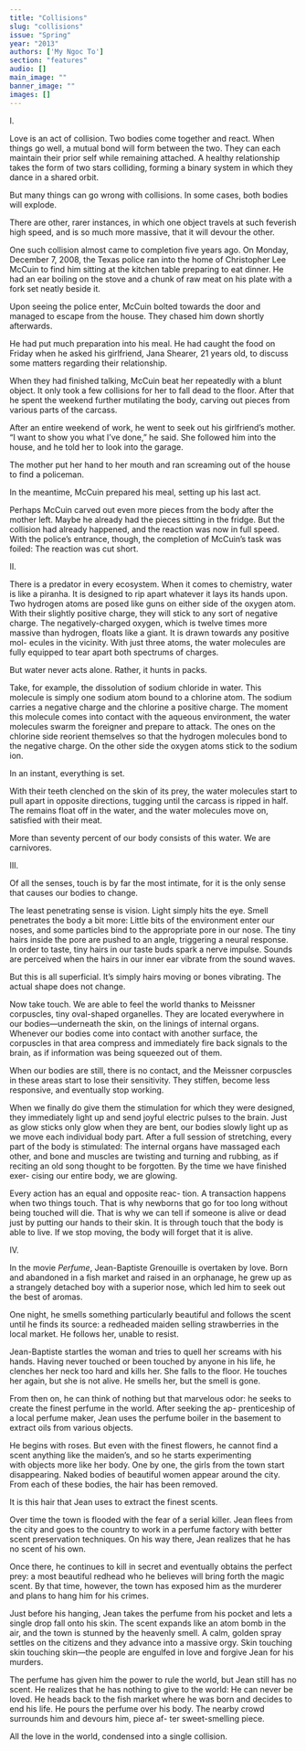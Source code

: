 ```yaml
---
title: "Collisions"
slug: "collisions"
issue: "Spring"
year: "2013"
authors: ['My Ngoc To']
section: "features"
audio: []
main_image: ""
banner_image: ""
images: []
---
```

I.

Love is an act of collision. Two bodies come together and react. When things go well, a mutual bond will form between the two. They can each maintain their prior self while remaining attached. A healthy relationship takes the form of two stars colliding, forming a binary system in which they dance in a shared orbit.

But many things can go wrong with collisions. In some cases, both bodies will explode.

There are other, rarer instances, in which one object travels at such feverish high speed, and is so much more massive, that it will devour the other.

One such collision almost came to completion five years ago. On Monday, December 7, 2008, the Texas police ran into the home of Christopher Lee McCuin to find him sitting at the kitchen table preparing to eat dinner. He had an ear boiling on the stove and a chunk of raw meat on his plate with a fork set neatly beside it.

Upon seeing the police enter, McCuin bolted towards the door and managed to escape from the house. They chased him down shortly afterwards.

He had put much preparation into his meal. He had caught the food on Friday when he asked his girlfriend, Jana Shearer, 21 years old, to discuss some matters regarding their relationship.

When they had finished talking, McCuin beat her repeatedly with a blunt object. It only took a few collisions for her to fall dead to the floor. After that he spent the weekend further mutilating the body, carving out pieces from various parts of the carcass.

After an entire weekend of work, he went to seek out his girlfriend’s mother. “I want to show you what I’ve done,” he said. She followed him into the house, and he told her to look into the garage.

The mother put her hand to her mouth and ran screaming out of the house to find a policeman.

In the meantime, McCuin prepared his meal, setting up his last act.

Perhaps McCuin carved out even more pieces from the body after the mother left. Maybe he already had the pieces sitting in the fridge. But the collision had already happened, and the reaction was now in full speed. With the police’s entrance, though, the completion of McCuin’s task was foiled: The reaction was cut short.

II.

There is a predator in every ecosystem. When it comes to chemistry, water is like a piranha. It is designed to rip apart whatever it lays its hands upon. Two hydrogen atoms are posed like guns on either side of the oxygen atom. With their slightly positive charge, they will stick to any sort of negative charge. The negatively-charged oxygen, which is twelve times more massive than hydrogen, floats like a giant. It is drawn towards any positive mol- ecules in the vicinity. With just three atoms, the water molecules are fully equipped to tear apart both spectrums of charges.

But water never acts alone. Rather, it hunts in packs.

Take, for example, the dissolution of sodium chloride in water. This molecule is simply one sodium atom bound to a chlorine atom. The sodium carries a negative charge and the chlorine a positive charge. The moment this molecule comes into contact with the aqueous environment, the water molecules swarm the foreigner and prepare to attack. The ones on the chlorine side reorient themselves so that the hydrogen molecules bond to the negative charge. On the other side the oxygen atoms stick to the sodium ion.

In an instant, everything is set.

With their teeth clenched on the skin of its prey, the water molecules start to pull apart in opposite directions, tugging until the carcass is ripped in half. The remains float off in the water, and the water molecules move on, satisfied with their meat.

More than seventy percent of our body consists of this water. We are carnivores.

III.

Of all the senses, touch is by far the most intimate, for it is the only sense that causes our bodies to change.

The least penetrating sense is vision. Light simply hits the eye. Smell penetrates the body a bit more: Little bits of the environment enter our noses, and some particles bind to the appropriate pore in our nose. The tiny hairs inside the pore are pushed to an angle, triggering a neural response. In order to taste, tiny hairs in our taste buds spark a nerve impulse. Sounds are perceived when the hairs in our inner ear vibrate from the sound waves.

But this is all superficial. It’s simply hairs moving or bones vibrating. The actual shape does not change.

Now take touch. We are able to feel the world thanks to Meissner corpuscles, tiny oval-shaped organelles. They are located everywhere in our bodies—underneath the skin, on the linings of internal organs. Whenever our bodies come into contact with another surface, the corpuscles in that area compress and immediately fire back signals to the brain, as if information was being squeezed out of them.

When our bodies are still, there is no contact, and the Meissner corpuscles in these areas start to lose their sensitivity. They stiffen, become less responsive, and eventually stop working.

When we finally do give them the stimulation for which they were designed, they immediately light up and send joyful electric pulses to the brain. Just as glow sticks only glow when they are bent, our bodies slowly light up as we move each individual body part. After a full session of stretching, every part of the body is stimulated: The internal organs have massaged each other, and bone and muscles are twisting and turning and rubbing, as if reciting an old song thought to be forgotten. By the time we have finished exer- cising our entire body, we are glowing.

Every action has an equal and opposite reac- tion. A transaction happens when two things touch. That is why newborns that go for too long without being touched will die. That is why we can tell if someone is alive or dead just by putting our hands to their skin. It is through touch that the body is able to live. If we stop moving, the body will forget that it is alive.

IV.

In the movie *Perfume*, Jean-Baptiste Grenouille is overtaken by love. Born and abandoned in a fish market and raised in an orphanage, he grew up as a strangely detached boy with a superior nose, which led him to seek out the best of aromas.

One night, he smells something particularly beautiful and follows the scent until he finds its source: a redheaded maiden selling strawberries in the local market. He follows her, unable to resist.

Jean-Baptiste startles the woman and tries to quell her screams with his hands. Having never touched or been touched by anyone in his life, he clenches her neck too hard and kills her. She falls to the floor. He touches her again, but she is not alive. He smells her, but the smell is gone.

From then on, he can think of nothing but that marvelous odor: he seeks to create the finest perfume in the world. After seeking the ap- prenticeship of a local perfume maker, Jean uses the perfume boiler in the basement to extract oils from various objects.

He begins with roses. But even with the finest flowers, he cannot find a scent anything like the maiden’s, and so he starts experimenting with objects more like her body. One by one, the girls from the town start disappearing. Naked bodies of beautiful women appear around the city. From each of these bodies, the hair has been removed.

It is this hair that Jean uses to extract the finest scents.

Over time the town is flooded with the fear of a serial killer. Jean flees from the city and goes to the country to work in a perfume factory with better scent preservation techniques. On his way there, Jean realizes that he has no scent of his own.

Once there, he continues to kill in secret and eventually obtains the perfect prey: a most beautiful redhead who he believes will bring forth the magic scent. By that time, however, the town has exposed him as the murderer and plans to hang him for his crimes.

Just before his hanging, Jean takes the perfume from his pocket and lets a single drop fall onto his skin. The scent expands like an atom bomb in the air, and the town is stunned by the heavenly smell. A calm, golden spray settles on the citizens and they advance into a massive orgy. Skin touching skin touching skin—the people are engulfed in love and forgive Jean for his murders.

The perfume has given him the power to rule the world, but Jean still has no scent. He realizes that he has nothing to give to the world: He can never be loved. He heads back to the fish market where he was born and decides to end his life. He pours the perfume over his body. The nearby crowd surrounds him and devours him, piece af- ter sweet-smelling piece.

All the love in the world, condensed into a single collision.

 

